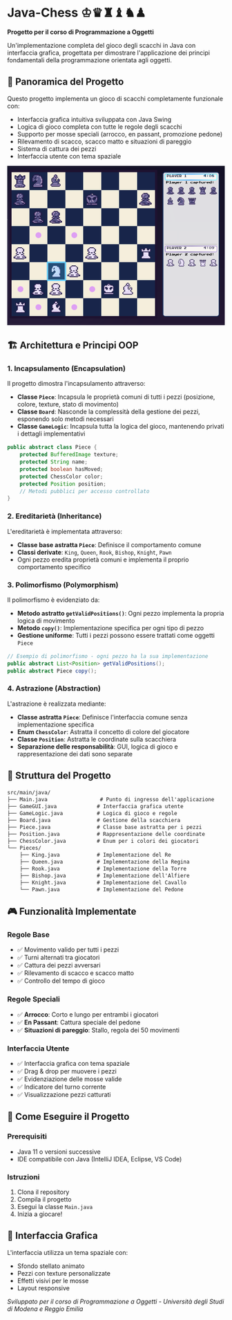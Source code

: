 # Java-Chess ♔♛♜♝♞♟

**Progetto per il corso di Programmazione a Oggetti**

Un'implementazione completa del gioco degli scacchi in Java con interfaccia grafica, progettata per dimostrare l'applicazione dei principi fondamentali della programmazione orientata agli oggetti.

## 🎯 Panoramica del Progetto

Questo progetto implementa un gioco di scacchi completamente funzionale con:
- Interfaccia grafica intuitiva sviluppata con Java Swing
- Logica di gioco completa con tutte le regole degli scacchi
- Supporto per mosse speciali (arrocco, en passant, promozione pedone)
- Rilevamento di scacco, scacco matto e situazioni di pareggio
- Sistema di cattura dei pezzi
- Interfaccia utente con tema spaziale

![Screenshot dell'applicazione](screenshot.png)

## 🏗️ Architettura e Principi OOP

### 1. **Incapsulamento (Encapsulation)**

Il progetto dimostra l'incapsulamento attraverso:

- **Classe `Piece`**: Incapsula le proprietà comuni di tutti i pezzi (posizione, colore, texture, stato di movimento)
- **Classe `Board`**: Nasconde la complessità della gestione dei pezzi, esponendo solo metodi necessari
- **Classe `GameLogic`**: Incapsula tutta la logica del gioco, mantenendo privati i dettagli implementativi

```java
public abstract class Piece {
    protected BufferedImage texture;
    protected String name;
    protected boolean hasMoved;
    protected ChessColor color;
    protected Position position;
    // Metodi pubblici per accesso controllato
}
```

### 2. **Ereditarietà (Inheritance)**

L'ereditarietà è implementata attraverso:

- **Classe base astratta `Piece`**: Definisce il comportamento comune
- **Classi derivate**: `King`, `Queen`, `Rook`, `Bishop`, `Knight`, `Pawn`
- Ogni pezzo eredita proprietà comuni e implementa il proprio comportamento specifico

### 3. **Polimorfismo (Polymorphism)**

Il polimorfismo è evidenziato da:

- **Metodo astratto `getValidPositions()`**: Ogni pezzo implementa la propria logica di movimento
- **Metodo `copy()`**: Implementazione specifica per ogni tipo di pezzo
- **Gestione uniforme**: Tutti i pezzi possono essere trattati come oggetti `Piece`

```java
// Esempio di polimorfismo - ogni pezzo ha la sua implementazione
public abstract List<Position> getValidPositions();
public abstract Piece copy();
```

### 4. **Astrazione (Abstraction)**

L'astrazione è realizzata mediante:

- **Classe astratta `Piece`**: Definisce l'interfaccia comune senza implementazione specifica
- **Enum `ChessColor`**: Astratta il concetto di colore del giocatore
- **Classe `Position`**: Astratta le coordinate sulla scacchiera
- **Separazione delle responsabilità**: GUI, logica di gioco e rappresentazione dei dati sono separate

## 🎨 Struttura del Progetto

```
src/main/java/
├── Main.java                 # Punto di ingresso dell'applicazione
├── GameGUI.java             # Interfaccia grafica utente
├── GameLogic.java           # Logica di gioco e regole
├── Board.java               # Gestione della scacchiera
├── Piece.java               # Classe base astratta per i pezzi
├── Position.java            # Rappresentazione delle coordinate
├── ChessColor.java          # Enum per i colori dei giocatori
└── Pieces/
    ├── King.java            # Implementazione del Re
    ├── Queen.java           # Implementazione della Regina
    ├── Rook.java            # Implementazione della Torre
    ├── Bishop.java          # Implementazione dell'Alfiere
    ├── Knight.java          # Implementazione del Cavallo
    └── Pawn.java            # Implementazione del Pedone
```

## 🎮 Funzionalità Implementate

### Regole Base
- ✅ Movimento valido per tutti i pezzi
- ✅ Turni alternati tra giocatori
- ✅ Cattura dei pezzi avversari
- ✅ Rilevamento di scacco e scacco matto
- ✅ Controllo del tempo di gioco

### Regole Speciali
- ✅ **Arrocco**: Corto e lungo per entrambi i giocatori
- ✅ **En Passant**: Cattura speciale del pedone
- ✅ **Situazioni di pareggio**: Stallo, regola dei 50 movimenti

### Interfaccia Utente
- ✅ Interfaccia grafica con tema spaziale
- ✅ Drag & drop per muovere i pezzi
- ✅ Evidenziazione delle mosse valide
- ✅ Indicatore del turno corrente
- ✅ Visualizzazione pezzi catturati

## 🚀 Come Eseguire il Progetto

### Prerequisiti
- Java 11 o versioni successive
- IDE compatibile con Java (IntelliJ IDEA, Eclipse, VS Code)

### Istruzioni
1. Clona il repository
2. Compila il progetto
3. Esegui la classe `Main.java`
4. Inizia a giocare!

## 🎨 Interfaccia Grafica

L'interfaccia utilizza un tema spaziale con:
- Sfondo stellato animato
- Pezzi con texture personalizzate
- Effetti visivi per le mosse
- Layout responsive

*Sviluppato per il corso di Programmazione a Oggetti - Università degli Studi di Modena e Reggio Emilia*
